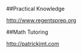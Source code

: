 ##Practical Knowledge 

http://www.regentsprep.org

##Math Tutoring 

http://patrickjmt.com














